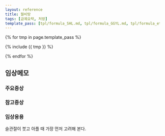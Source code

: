 ```yaml
---
layout: reference
title: 월비탕
tags: [금궤요략, 처방]
template_pass: [tpl/formula_SHL.md, tpl/formula_GGYL.md, tpl/formula_etc.md]
---
```


{% for tmp in page.template_pass %}

{% include {{ tmp }} %}

{% endfor %}


## 임상메모

### 주요증상


### 참고증상



### 임상응용

슬관절이 붓고 아플 때 가장 먼저 고려해 본다.
